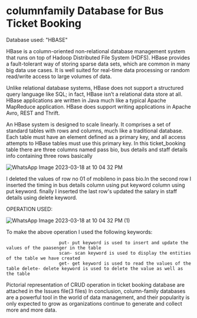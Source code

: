 # columnfamily Database for Bus Ticket Booking
Database used:
            "HBASE"
            
  HBase is a column-oriented non-relational database management system that runs on top of Hadoop Distributed File System (HDFS). HBase provides a fault-tolerant way of storing sparse data sets, which are common in many big data use cases. It is well suited for real-time data processing or random read/write access to large volumes of data.

  Unlike relational database systems, HBase does not support a structured query language like SQL; in fact, HBase isn’t a relational data store at all. HBase applications are written in Java  much like a typical Apache MapReduce application. HBase does support writing applications in Apache Avro, REST and Thrift.

   An HBase system is designed to scale linearly. It comprises a set of standard tables with rows and columns, much like a traditional database. Each table must have an element defined as a primary key, and all access attempts to HBase tables must use this primary key.
In this ticket_booking table there are three columns named pass bio, bus details and staff details info containing three rows basically

![WhatsApp Image 2023-03-18 at 10 04 32 PM](https://user-images.githubusercontent.com/124055684/226121094-f4f3d4b0-5493-4eb9-86c9-eb01ab57e81b.jpeg)

   I deleted the values of row no 01 of mobileno in pass bio.In the second row I inserted the timing in bus details column using put keyword column using put keyword. finally I inserted the last row's updated the salary in staff details using delete keyword.

OPERATION USED:

![WhatsApp Image 2023-03-18 at 10 04 32 PM (1)](https://user-images.githubusercontent.com/124055684/226121131-a249b6c1-3583-4690-8b23-0835940a98de.jpeg)

To make the above operation I used the following keywords:

                        put- put keyword is used to insert and update the values of the paasenger in the table
                        scan- scan keyword is used to display the entities of the table we have created
                        get- get keyword is used to read the values of the table delete- delete keyword is used to delete the value as well as the table

   Pictorial representation of CRUD operation in ticket booking database are attached in the Issues file(3 files) In conclusion, column-family databases are a powerful tool in the world of data management, and their popularity is only expected to grow as organizations continue to generate and collect more and more data.
